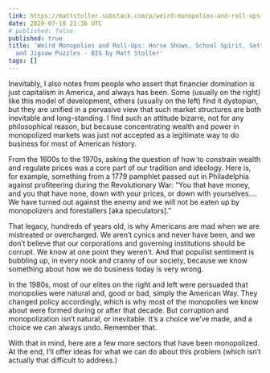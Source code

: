 ```yaml
---
link: https://mattstoller.substack.com/p/weird-monopolies-and-roll-ups-horse
date: 2020-07-18 21:36 UTC
# published: false
published: true
title: 'Weird Monopolies and Roll-Ups: Horse Shows, School Spirit, Settlers of Catan,
  and Jigsaw Puzzles - BIG by Matt Stoller'
tags: []
---
```


Inevitably, I also notes from people who assert that financier domination is just capitalism in America, and always has been. Some (usually on the right) like this model of development, others (usually on the left) find it dystopian, but they are unified in a pervasive view that such market structures are both inevitable and long-standing. I find such an attitude bizarre, not for any philosophical reason, but because concentrating wealth and power in monopolized markets was just not accepted as a legitimate way to do business for most of American history.

From the 1600s to the 1970s, asking the question of how to constrain wealth and regulate prices was a core part of our tradition and ideology. Here is, for example, something from a 1779 pamphlet passed out in Philadelphia against profiteering during the Revolutionary War: “You that have money, and you that have none, down with your prices, or down with yourselves.… We have turned out against the enemy and we will not be eaten up by monopolizers and forestallers [aka speculators].”

That legacy, hundreds of years old, is why Americans are mad when we are mistreated or overcharged. We aren’t cynics and never have been, and we don’t believe that our corporations and governing institutions should be corrupt. We know at one point they weren’t. And that populist sentiment is bubbling up, in every nook and cranny of our society, because we know something about how we do business today is very wrong.

In the 1980s, most of our elites on the right and left were persuaded that monopolies were natural and, good or bad, simply the American Way. They changed policy accordingly, which is why most of the monopolies we know about were formed during or after that decade. But corruption and monopolization isn’t natural, or inevitable. It’s a choice we’ve made, and a choice we can always undo. Remember that.

With that in mind, here are a few more sectors that have been monopolized. At the end, I’ll offer ideas for what we can do about this problem (which isn’t actually that difficult to address.)
